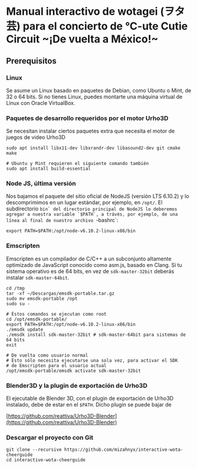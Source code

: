 # Manual interactivo de wotagei (ヲタ芸) para el concierto de °C-ute Cutie Circuit ~¡De vuelta a México!~

## Prerequisitos

### Linux

Se asume un Linux basado en paquetes de Debian, como Ubuntu o Mint, de 32 o 64 bits. Si no tienes Linux, puedes montarte una máquina virtual de Linux con Oracle VirtualBox.

### Paquetes de desarrollo requeridos por el motor Urho3D

Se necesitan instalar ciertos paquetes extra que necesita el motor de juegos de video Urho3D


```
sudo apt install libx11-dev libxrandr-dev libasound2-dev git cmake make

# Ubuntu y Mint requieren el siguiente comando también
sudo apt install build-essential
```

### Node JS, última versión

Nos bajamos el paquete del sitio oficial de NodeJS (versión LTS 6.10.2) y lo descomprimimos en un lugar estándar, por ejemplo, en `/opt/`. El subdirectorio ``bin` del directorio principal de NodeJS lo deberemos agregar a nuestra variable `$PATH`, a trávés, por ejemplo, de una línea al final de nuestro archivo ``-bashrc`:


```
export PATH=$PATH:/opt/node-v6.10.2-linux-x86/bin

```

### Emscripten

Emscripten es un compilador de C/C++ a un subconjunto altamente optimizado de JavaScript conocido como asm.js, basado en Clang. Si tu sistema operativo es de 64 bits, en vez de `sdk-master-32bit` deberás instalar `sdk-master-64bit`.

```
cd /tmp
tar -xf ~/Descargas/emsdk-portable.tar.gz 
sudo mv emsdk-portable /opt
sudo su -

# Éstos comandos se ejecutan como root
cd /opt/emsdk-portable/
export PATH=$PATH:/opt/node-v6.10.2-linux-x86/bin
./emsdk update
./emsdk install sdk-master-32bit # sdk-master-64bit para sistemas de 64 bits
exit

# De vuelta como usuario normal
# Ésto sólo necesita ejecutarse una sola vez, para activar el SDK
# de Emscripten para el usuario actual
/opt/emsdk-portable/emsdk activate sdk-master-32bit
```

### Blender3D y la plugin de exportación de Urho3D

El ejecutable de Blender 3D, con el plugin de exportación de Urho3D instalado, debe de estar en el `$PATH`. Dicho plugin se puede bajar de

[https://github.com/reattiva/Urho3D-Blender](https://github.com/reattiva/Urho3D-Blender)

### Descargar el proyecto con Git

```
git clone --recursive https://github.com/mizahnyx/interactive-wota-cheerguide
cd interactive-wota-cheerguide
```
